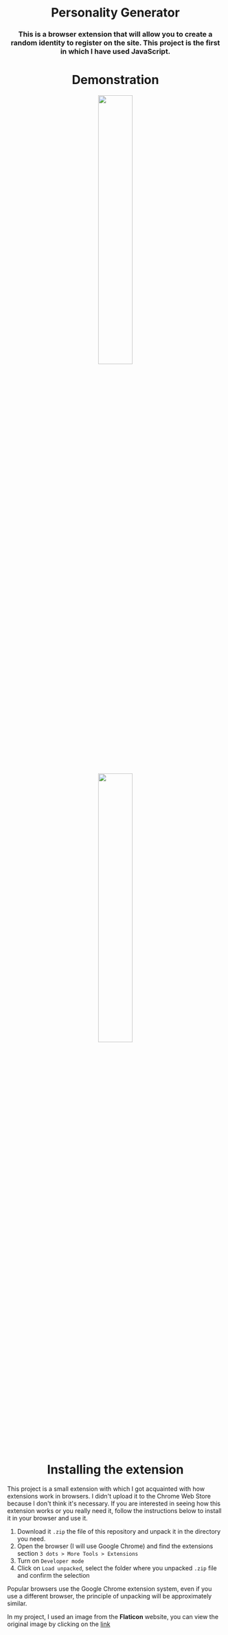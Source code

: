 <h1 align="center">Personality Generator</h1>
<h3 align="center">This is a browser extension that will allow you to create a random identity to register on the site. This project is the first in which I have used JavaScript.</h3>

<h1 align="center">Demonstration</h1>
<p align="center"><img src="https://media.discordapp.net/attachments/967792782297170062/1059473316575969300/image.png" width="40%"></p>
<p align="center"><img src="https://media.discordapp.net/attachments/967792782297170062/1059473444393209908/image.png" width="40%"></p>

<h1 align="center">Installing the extension</h1>

This project is a small extension with which I got acquainted with how extensions work in browsers. I didn't upload it to the Chrome Web Store because I don't think it's necessary. If you are interested in seeing how this extension works or you really need it, follow the instructions below to install it in your browser and use it.

1. Download it `.zip` the file of this repository and unpack it in the directory you need.
2. Open the browser (I will use Google Chrome) and find the extensions section `3 dots > More Tools > Extensions`
3. Turn on `Developer mode`
4. Click on `Load unpacked`, select the folder where you unpacked `.zip` file and confirm the selection

Popular browsers use the Google Chrome extension system, even if you use a different browser, the principle of unpacking will be approximately similar.

In my project, I used an image from the **Flaticon** website, you can view the original image by clicking on the [link](https://www.flaticon.com/free-icons/anonymous)

